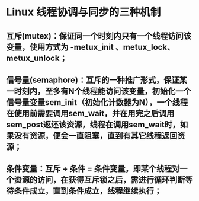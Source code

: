 #  Linux 线程协调与同步的三种机制
##  互斥(mutex)：保证同一个时刻内只有一个线程访问该变量，使用方式为 -metux_init 、metux_lock、metux_unlock；
##  信号量(semaphore)：互斥的一种推广形式，保证某一时刻内，至多有N个线程能访问该变量，初始化一个信号量变量sem_init（初始化计数器为N），一个线程在使用前需要调用sem_wait，并在用完之后调用sem_post返还该资源，线程在调用sem_wait时，如果没有资源，便会一直阻塞，直到有其它线程返回资源；
##  条件变量：互斥 + 条件 = 条件变量，即某个线程对一个资源的访问，在获得互斥锁之后，需进行循环判断等待条件成立，直到条件成立，线程继续执行；

